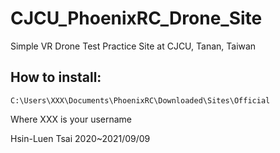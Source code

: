 # CJCU_PhoenixRC_Drone_Site
Simple VR Drone Test Practice Site at CJCU, Tanan, Taiwan

## How to install: 
~~~
C:\Users\XXX\Documents\PhoenixRC\Downloaded\Sites\Official
~~~

Where XXX is your username

Hsin-Luen Tsai
2020~2021/09/09

